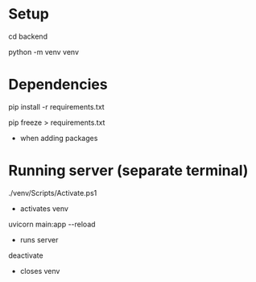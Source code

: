 # Setup

cd backend

python -m venv venv

# Dependencies

pip install -r requirements.txt

pip freeze > requirements.txt

- when adding packages

# Running server (separate terminal)

./venv/Scripts/Activate.ps1

- activates venv

uvicorn main:app --reload

- runs server

deactivate

- closes venv
